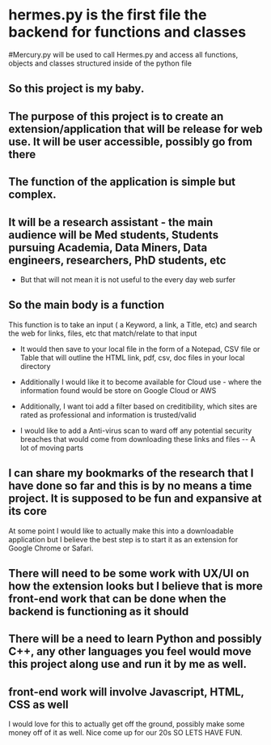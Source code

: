 # hermes.py is the first file the backend for functions and classes
#Mercury.py will be used to call  Hermes.py and access all functions, objects and classes structured inside of the python file
## So this project is my baby.
## The purpose of this project is to create an extension/application that will be release for web use. It will be user accessible, possibly go from there
## The function of the application is simple but complex.
## It will be a research assistant - the main audience will be Med students, Students pursuing Academia, Data Miners, Data engineers, researchers, PhD students, etc
  - But that will not mean it is not useful to the every day web surfer
## So the main body is a function
  This function is to take an input ( a Keyword, a link, a Title, etc) and search the web for links, files, etc that match/relate to that input
  - It would then save to your local file in the form of a Notepad, CSV file or Table that will outline the HTML link, pdf, csv, doc files in your local directory
  - Additionally I would like it to become available for Cloud use - where the information found would be store on Google Cloud or AWS
  
- Additionally, I want toi add a filter based on creditibility, which sites are rated as professional and information is trusted/valid
- I would like to add a Anti-virus scan to ward off any potential security breaches that would come from downloading these links and files
 -- A lot of moving parts
## I can share my bookmarks of the research that I have done so far and this is by no means a time project. It is supposed to be fun and expansive at its core
At some point I would like to actually make this into a downloadable application but I believe the best step is to start it as an extension for Google Chrome or Safari.
## There will need to be some work with UX/UI on how the extension looks but I believe that is more front-end work that can be done when the backend is functioning as it should
## There will be a need to learn Python and possibly C++, any other languages you feel would move this project along use and run it by me as well.
## front-end work will involve Javascript, HTML, CSS as well
I would love for this to actually get off the ground, possibly make some money off of it as well. Nice come up for our 20s
SO LETS HAVE FUN.
